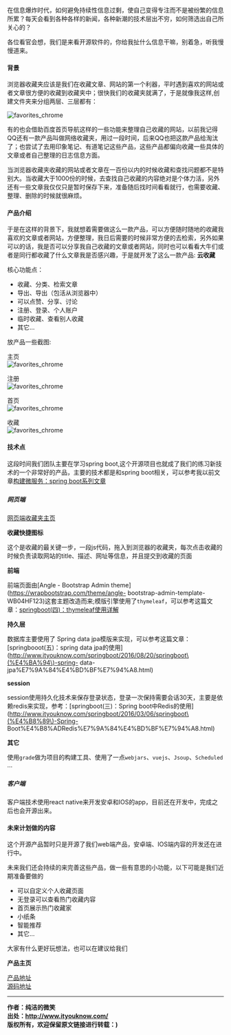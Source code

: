 在信息爆炸时代，如何避免持续性信息过剩，使自己变得专注而不是被纷繁的信息所累？每天会看到各种各样的新闻，各种新潮的技术层出不穷，如何筛选出自己所关心的？

各位看官会想，我们是来看开源软件的，你给我扯什么信息干嘛，别着急，听我慢慢道来。

#### 背景

浏览器收藏夹应该是我们在收藏文章、网站的第一个利器，平时遇到喜欢的网站或者文章很方便的收藏到收藏夹中；很快我们的收藏夹就满了，于是就像我这样,创建文件夹来分组两层、三层都有：

![favorites_chrome](../md/img/ityouknow/favorites_chrome.jpg)

有的也会借助百度首页导航这样的一些功能来整理自己收藏的网站，以前我记得QQ还有一款产品叫做网络收藏夹，用过一段时间，后来QQ也把这款产品给淘汰了；也尝试了去用印象笔记、有道笔记这些产品，这些产品都偏向收藏一些具体的文章或者自己整理的日志信息方面。

当浏览器收藏夹收藏的网站或者文章在一百份以内的时候收藏和查找问题都不是特别大。当收藏大于1000份的时候，去查找自己收藏的内容绝对是个体力活，另外还有一些文章我仅仅只是暂时保存下来，准备随后找时间看看就行，也需要收藏、整理、删除的时候就很麻烦。

####

#### 产品介绍

于是在这样的背景下，我就想着需要做这么一款产品，可以方便随时随地的收藏我喜欢的文章或者网站，方便整理，我日后需要的时候非常方便的去检索，另外如果可以的话，我是否可以分享我自己收藏的文章或者网站，同时也可以看看大牛们或者是同行都收藏了什么文章我是否感兴趣，于是就开发了这么一款产品:
**云收藏**

核心功能点：

  * 收藏、分类、检索文章 
  * 导出、导出（包活从浏览器中） 
  * 可以点赞、分享、讨论 
  * 注册、登录、个人账户 
  * 临时收藏、查看别人收藏 
  * 其它…

放产品一些截图:

主页  
![favorites_chrome](../md/img/ityouknow/favorites_index.png)

注册  
![favorites_chrome](../md/img/ityouknow/favorites_register.png)

首页  
![favorites_chrome](../md/img/ityouknow/favorites_home.png)

收藏  
![favorites_chrome](../md/img/ityouknow/favorites_collect.png)

####

####

#### 技术点

这段时间我们团队主要在学习spring boot,这个开源项目也就成了我们的练习新技术的一个非常好的产品，主要的技术都是和spring
boot相关，可以参考我以前文章[构建微服务：spring boot系列文章](http://www.cnblogs.com/ityouknow/)

#####

##### 网页端

[网页端收藏夹主页](https://cloudfavorites.github.io/favorites-web/)

**收藏快捷图标**

这个是收藏的最关键一步，一段js代码，拖入到浏览器的收藏夹，每次点击收藏的时候负责读取网站的title、描述、网址等信息，并且提交到收藏的页面

**前端**

前端页面由[Angle - Bootstrap Admin theme](https://wrapbootstrap.com/theme/angle-
bootstrap-admin-template-
WB04HF123)这套主题改造而来;模版引擎使用了`thymeleaf`，可以参考这篇文章：[springboot(四)：thymeleaf使用详解](http://www.ityouknow.com/springboot/2016/05/01/springboot\(%E5%9B%9B\)-thymeleaf%E4%BD%BF%E7%94%A8%E8%AF%A6%E8%A7%A3.html)

**持久层**

数据库主要使用了 Spring data jpa模版来实现，可以参考这篇文章：[springbooot(五)：spring data
jpa的使用](http://www.ityouknow.com/springboot/2016/08/20/springboot\(%E4%BA%94\)-spring-
data-jpa%E7%9A%84%E4%BD%BF%E7%94%A8.html)

**session**

session使用持久化技术来保存登录状态，登录一次保持需要会话30天，主要是依赖redis来实现，参考：[springboot(三)：Spring
boot中Redis的使用](http://www.ityouknow.com/springboot/2016/03/06/springboot\(%E4%B8%89\)-Spring-
Boot%E4%B8%ADRedis%E7%9A%84%E4%BD%BF%E7%94%A8.html)

**其它**

使用`grade`做为项目的构建工具、使用了一点`webjars`、`vuejs`、`Jsoup`、`Scheduled` …

#####

##### 客户端

客户端技术使用react native来开发安卓和IOS的app，目前还在开发中，完成之后也会开源出来。

#### 未来计划做的内容

这个开源产品暂时只是开源了我们web端产品，安卓端、IOS端内容的开发还在进行中。

未来我们还会持续的来完善这些产品，做一些有意思的小功能，以下可能是我们近期准备要做的

  * 可以自定义个人收藏页面 
  * 无登录可以查看热门收藏内容 
  * 首页展示热门收藏家 
  * 小纸条 
  * 智能推荐 
  * 其它…

大家有什么更好玩想法，也可以在建议给我们

**产品主页**

[ 产品地址](http://favorites.ren/)  
[源码地址](https://github.com/cloudfavorites/favorites-web)

* * *

**作者：纯洁的微笑**  
 **出处：<http://www.ityouknow.com/>**  
 **版权所有，欢迎保留原文链接进行转载：)**

